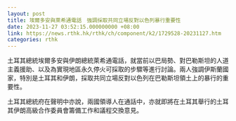```yaml
---
layout: post
title: 埃爾多安與萊希通電話　強調採取共同立場反對以色列暴行重要性
date: 2023-11-27 03:52:15.000000000 +08:00
link: https://news.rthk.hk/rthk/ch/component/k2/1729528-20231127.htm
categories: rthk
---
```


土耳其總統埃爾多安與伊朗總統萊希通電話，就當前以巴局勢、對巴勒斯坦的人道主義援助、以及為實現地區永久停火可採取的步驟等進行討論。兩人強調伊斯蘭國家，特別是土耳其和伊朗，採取共同立場反對以色列在巴勒斯坦領土上的暴行的重要性。

土耳其總統府在聲明中亦說，兩國領導人在通話中，亦就即將在土耳其舉行的土耳其伊朗高級合作委員會籌備工作和議程交換意見。
